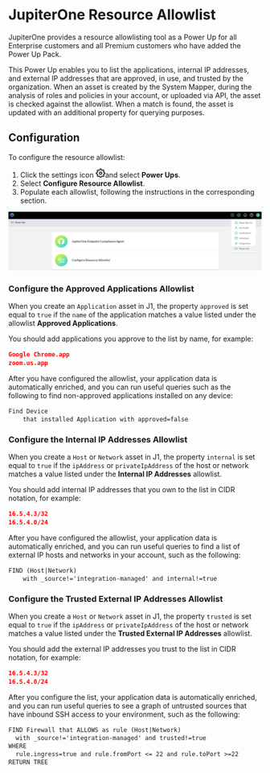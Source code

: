 # JupiterOne Resource Allowlist

JupiterOne provides a resource allowlisting tool as a Power Up for all
Enterprise customers and all Premium customers who have added the 
Power Up Pack.

This Power Up enables you to list the applications, internal IP addresses, 
and external IP addresses that are approved, in use, and trusted
by the organization. When an asset is created by the System Mapper, 
during the analysis of roles and policies in your account, or uploaded 
via API, the asset is checked against the allowlist. When a match is found, 
the asset is updated with an additional property for querying purposes.

## Configuration

To configure the resource allowlist:

1. Click the settings icon ![gear](../assets/icons/gear.png)and select **Power Ups**. 
2. Select **Configure Resource Allowlist**. 
3. Populate each allowlist, following the instructions in the corresponding section.

![resource-allowlist-setup](../assets/resource-allowlist-setup.png)

### Configure the Approved Applications Allowlist

When you create an `Application` asset  in J1, the property `approved`
is set equal to `true` if the `name` of the application matches a value listed
under the allowlist **Approved Applications**.

You should add applications you approve to the list by name, for example:

```json
Google Chrome.app
zoom.us.app
```

After you have configured the allowlist, your application data is automatically 
enriched, and you can run useful queries such as the following to find 
non-approved applications installed on any device:

```j1ql
Find Device 
    that installed Application with approved=false
```

### Configure the Internal IP Addresses Allowlist

When you create a `Host` or `Network` asset in J1, the property `internal` 
is set equal to `true` if the `ipAddress` or `privateIpAddress` of the host or 
network matches a value listed under the **Internal IP Addresses** allowlist.

You should add internal IP addresses that you own to the list in CIDR notation,
for example:

```json
16.5.4.3/32
16.5.4.0/24
```

After you have configured the allowlist, your application data is automatically 
enriched, and you can run useful queries to find a list of external IP hosts and 
networks in your account, such as the following:

```j1ql
FIND (Host|Network) 
    with _source!='integration-managed' and internal!=true
```

### Configure the Trusted External IP Addresses Allowlist

When you create a `Host` or `Network` asset in J1, the property `trusted` is set 
equal to `true` if the `ipAddress` or `privateIpAddress` of the host or network 
matches a value listed under the **Trusted External IP Addresses** allowlist.

You should add the external IP addresses you trust to the list in CIDR notation,
for example:

```json
16.5.4.3/32
16.5.4.0/24
```

After you configure the list, your application data is automatically enriched, and you
can run useful queries to see a graph of untrusted sources that have inbound SSH 
access to your environment, such as the following:

```j1ql
FIND Firewall that ALLOWS as rule (Host|Network)
  with _source!='integration-managed' and trusted!=true
WHERE 
  rule.ingress=true and rule.fromPort <= 22 and rule.toPort >=22
RETURN TREE
```